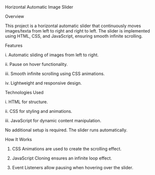 Horizontal Automatic Image Slider

Overview

This project is a horizontal automatic slider that continuously moves images/texta from left to right and right to left. The slider is implemented using HTML, CSS, and JavaScript, ensuring smooth infinite scrolling.

Features

i. Automatic sliding of images from left to right.

ii. Pause on hover functionality.

iii. Smooth infinite scrolling using CSS animations.

iv. Lightweight and responsive design.

Technologies Used

i. HTML for structure.

ii. CSS for styling and animations.

iii. JavaScript for dynamic content manipulation.



No additional setup is required. The slider runs automatically.

How It Works

1. CSS Animations are used to create the scrolling effect.

2. JavaScript Cloning ensures an infinite loop effect.

3. Event Listeners allow pausing when hovering over the slider.
